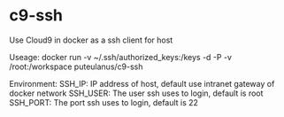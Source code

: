 # c9-ssh
Use Cloud9 in docker as a ssh client for host

Useage: 
docker run -v ~/.ssh/authorized_keys:/keys -d -P -v /root:/workspace puteulanus/c9-ssh

Environment:
SSH_IP: IP address of host, default use intranet gateway of docker network
SSH_USER: The user ssh uses to login, default is root
SSH_PORT: The port ssh uses to login, default is 22

